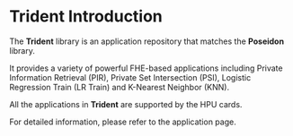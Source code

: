 # Trident Introduction

The **Trident** library is an application repository that matches the **Poseidon** library. 

It provides a variety of powerful FHE-based applications including Private Information Retrieval (PIR), Private Set Intersection (PSI), Logistic Regression Train (LR Train) and K-Nearest Neighbor (KNN). 

All the applications in **Trident** are supported by the HPU cards.

For detailed information, please refer to the application page.

